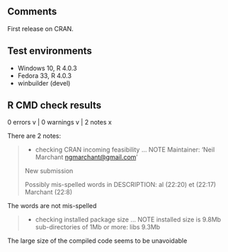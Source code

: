 ## Comments

First release on CRAN.

## Test environments
* Windows 10, R 4.0.3
* Fedora 33, R 4.0.3
* winbuilder (devel)

## R CMD check results

0 errors v | 0 warnings v | 2 notes x

There are 2 notes:

> * checking CRAN incoming feasibility ... NOTE
> Maintainer: ‘Neil Marchant <ngmarchant@gmail.com>’
> 
> New submission
> 
> Possibly mis-spelled words in DESCRIPTION:
>   al (22:20)
>   et (22:17)
>   Marchant (22:8)

The words are not mis-spelled

> * checking installed package size ... NOTE
>   installed size is  9.8Mb
>   sub-directories of 1Mb or more:
>     libs   9.3Mb

The large size of the compiled code seems to be unavoidable